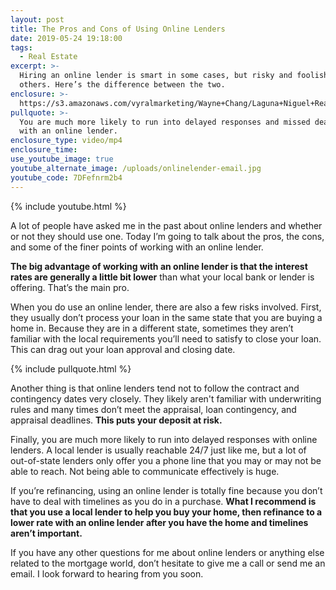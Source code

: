 ```yaml
---
layout: post
title: The Pros and Cons of Using Online Lenders
date: 2019-05-24 19:18:00
tags:
  - Real Estate
excerpt: >-
  Hiring an online lender is smart in some cases, but risky and foolish in
  others. Here’s the difference between the two.
enclosure: >-
  https://s3.amazonaws.com/vyralmarketing/Wayne+Chang/Laguna+Niguel+Real+Estate-+The+Pros+and+Cons+of+Using+Online+Lenders.mp4
pullquote: >-
  You are much more likely to run into delayed responses and missed deadlines
  with an online lender.
enclosure_type: video/mp4
enclosure_time:
use_youtube_image: true
youtube_alternate_image: /uploads/onlinelender-email.jpg
youtube_code: 7DFefnrm2b4
---
```


{% include youtube.html %}

A lot of people have asked me in the past about online lenders and whether or not they should use one. Today I’m going to talk about the pros, the cons, and some of the finer points of working with an online lender.

**The big advantage of working with an online lender is that the interest rates are generally a little bit lower** than what your local bank or lender is offering. That’s the main pro.

When you do use an online lender, there are also a few risks involved. First, they usually don’t process your loan in the same state that you are buying a home in. Because they are in a different state, sometimes they aren’t familiar with the local requirements you’ll need to satisfy to close your loan. This can drag out your loan approval and closing date.

{% include pullquote.html %}

Another thing is that online lenders tend not to follow the contract and contingency dates very closely. They likely aren't familiar with underwriting rules and many times don’t meet the appraisal, loan contingency, and appraisal deadlines. **This puts your deposit at risk.**

Finally, you are much more likely to run into delayed responses with online lenders. A local lender is usually reachable 24/7 just like me, but a lot of out-of-state lenders only offer you a phone line that you may or may not be able to reach. Not being able to communicate effectively is huge.

If you’re refinancing, using an online lender is totally fine because you don’t have to deal with timelines as you do in a purchase. **What I recommend is that you use a local lender to help you buy your home, then refinance to a lower rate with an online lender after you have the home and timelines aren’t important.**

If you have any other questions for me about online lenders or anything else related to the mortgage world, don’t hesitate to give me a call or send me an email. I look forward to hearing from you soon.